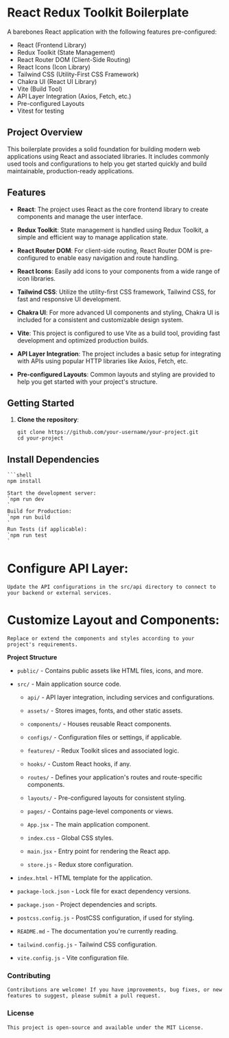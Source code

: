 # React Redux Toolkit Boilerplate

A barebones React application with the following features pre-configured:

- React (Frontend Library)
- Redux Toolkit (State Management)
- React Router DOM (Client-Side Routing)
- React Icons (Icon Library)
- Tailwind CSS (Utility-First CSS Framework)
- Chakra UI (React UI Library)
- Vite (Build Tool)
- API Layer Integration (Axios, Fetch, etc.)
- Pre-configured Layouts
- Vitest for testing

## Project Overview

This boilerplate provides a solid foundation for building modern web applications using React and associated libraries. It includes commonly used tools and configurations to help you get started quickly and build maintainable, production-ready applications.

## Features

- **React**: The project uses React as the core frontend library to create components and manage the user interface.

- **Redux Toolkit**: State management is handled using Redux Toolkit, a simple and efficient way to manage application state.

- **React Router DOM**: For client-side routing, React Router DOM is pre-configured to enable easy navigation and route handling.

- **React Icons**: Easily add icons to your components from a wide range of icon libraries.

- **Tailwind CSS**: Utilize the utility-first CSS framework, Tailwind CSS, for fast and responsive UI development.

- **Chakra UI**: For more advanced UI components and styling, Chakra UI is included for a consistent and customizable design system.

- **Vite**: This project is configured to use Vite as a build tool, providing fast development and optimized production builds.

- **API Layer Integration**: The project includes a basic setup for integrating with APIs using popular HTTP libraries like Axios, Fetch, etc.

- **Pre-configured Layouts**: Common layouts and styling are provided to help you get started with your project's structure.

## Getting Started

1. **Clone the repository**:

   ```shell
   git clone https://github.com/your-username/your-project.git
   cd your-project
   ```

## Install Dependencies

    ```shell
    npm install

    Start the development server:
    `npm run dev
    `
    Build for Production:
    `npm run build
    `
    Run Tests (if applicable):
    `npm run test
    `

# Configure API Layer:

    Update the API configurations in the src/api directory to connect to your backend or external services.

# Customize Layout and Components:

    Replace or extend the components and styles according to your project's requirements.

**Project Structure**

- `public/` - Contains public assets like HTML files, icons, and more.

- `src/` - Main application source code.

  - `api/` - API layer integration, including services and configurations.

  - `assets/` - Stores images, fonts, and other static assets.

  - `components/` - Houses reusable React components.

  - `configs/` - Configuration files or settings, if applicable.

  - `features/` - Redux Toolkit slices and associated logic.

  - `hooks/` - Custom React hooks, if any.

  - `routes/` - Defines your application's routes and route-specific components.

  - `layouts/` - Pre-configured layouts for consistent styling.

  - `pages/` - Contains page-level components or views.

  - `App.jsx` - The main application component.

  - `index.css` - Global CSS styles.

  - `main.jsx` - Entry point for rendering the React app.

  - `store.js` - Redux store configuration.

- `index.html` - HTML template for the application.

- `package-lock.json` - Lock file for exact dependency versions.

- `package.json` - Project dependencies and scripts.

- `postcss.config.js` - PostCSS configuration, if used for styling.

- `README.md` - The documentation you're currently reading.

- `tailwind.config.js` - Tailwind CSS configuration.

- `vite.config.js` - Vite configuration file.

### Contributing
    Contributions are welcome! If you have improvements, bug fixes, or new features to suggest, please submit a pull request.

### License
    This project is open-source and available under the MIT License.

```
